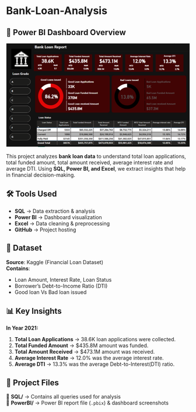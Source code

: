 # Bank-Loan-Analysis

## 📌 Power BI Dashboard Overview  
![Bank Loan Dashboard](dashboard_overview.png)

This project analyzes **bank loan data** to understand total loan applications, total funded amount, total amount received, average interest rate and average DTI. Using **SQL, Power BI, and Excel**, we extract insights that help in financial decision-making.

## 🛠 Tools Used
- **SQL** → Data extraction & analysis  
- **Power BI** → Dashboard visualization  
- **Excel** → Data cleaning & preprocessing  
- **GitHub** → Project hosting  

## 📂 Dataset  
**Source**: Kaggle (Financial Loan Dataset)  
**Contains**: 
- Loan Amount, Interest Rate, Loan Status
- Borrower’s Debt-to-Income Ratio (DTI)
- Good loan Vs Bad loan issued  

## 📊 Key Insights
**In Year 2021:**
1. **Total Loan Applications** → 38.6K loan applications were collected.  
2. **Total Funded Amount** → $435.8M amount was funded. 
3. **Total Amount Received** → $473.1M amount was received.
4. **Average Interest Rate** → 12.0% was the average interest rate.
5. **Average DTI** → 13.3% was the average Debt-to-Interest(DTI) ratio.

## 📜 Project Files
📁 **SQL/** → Contains all queries used for analysis  
📁 **PowerBI/** → Power BI report file (`.pbix`) & dashboard screenshots   


